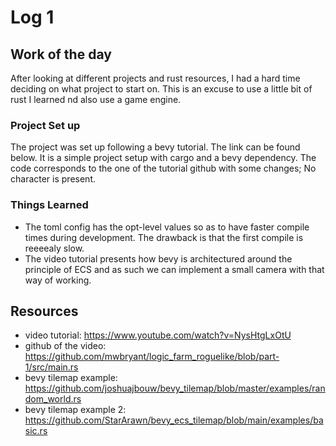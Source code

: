 # Log 1

## Work of the day
After looking at different projects and rust resources, I had a hard time deciding on what project to start on. This is an excuse to use a little bit of rust I learned nd also use a game engine.

### Project Set up

The project was set up following a bevy tutorial. The link can be found below. It is a simple project setup with cargo and a bevy dependency. The code corresponds to the one of the tutorial github with some changes; No character is present.

### Things Learned
- The toml config has the opt-level values so as to have faster compile times during development. The drawback is that the first compile is reeeealy slow.
- The video tutorial presents how bevy is architectured around the principle of ECS and as such we can implement a small camera with that way of working.

## Resources
- video tutorial: https://www.youtube.com/watch?v=NysHtgLxOtU
- github of the video: https://github.com/mwbryant/logic_farm_roguelike/blob/part-1/src/main.rs
- bevy tilemap example: https://github.com/joshuajbouw/bevy_tilemap/blob/master/examples/random_world.rs
- bevy tilemap example 2: https://github.com/StarArawn/bevy_ecs_tilemap/blob/main/examples/basic.rs